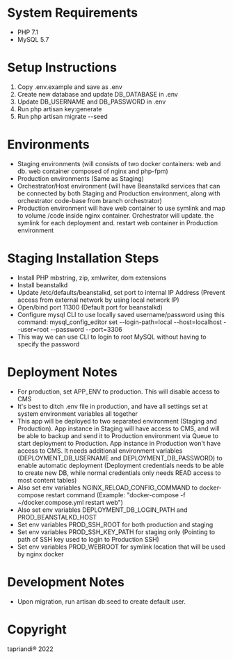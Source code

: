 # System Requirements
- PHP 7.1
- MySQL 5.7

# Setup Instructions
1. Copy .env.example and save as .env
2. Create new database and update DB_DATABASE in .env
3. Update DB_USERNAME and DB_PASSWORD in .env
4. Run php artisan key:generate
5. Run php artisan migrate --seed

# Environments
- Staging environments (will consists of two docker containers: web and db. web container composed of nginx and php-fpm)
- Production environments (Same as Staging)
- Orchestrator/Host environment (will have Beanstalkd services that can be connected by both Staging and Production environment, along with orchestrator code-base from branch orchestrator)
- Production environment will have web container to use symlink and map to volume /code inside nginx container. Orchestrator will update. the symlink for each deployment and. restart web container in Production environment

# Staging Installation Steps
- Install PHP mbstring, zip, xmlwriter, dom extensions
- Install beanstalkd
- Update /etc/defaults/beanstalkd, set port to internal IP Address (Prevent access from external network by using local network IP)
- Open/bind port 11300 (Default port for beanstalkd)
- Configure mysql CLI to use locally saved username/password using this command: mysql_config_editor set --login-path=local --host=localhost --user=root --password --port=3306
- This way we can use CLI to login to root MySQL without having to specify the password

# Deployment Notes
- For production, set APP_ENV to production. This will disable access to CMS
- It's best to ditch .env file in production, and have all settings set at system environment variables all together
- This app will be deployed to two separated environment (Staging and Production). App instance in Staging will have access to CMS, and will be able to backup and send it to Production environment via Queue to start deployment to Production. App instance in Production won't have access to CMS. It needs additional environment variables (DEPLOYMENT_DB_USERNAME and DEPLOYMENT_DB_PASSWORD) to enable automatic deployment (Deployment credentials needs to be able to create new DB, while normal credentials only needs READ access to most content tables)
- Also set env variables NGINX_RELOAD_CONFIG_COMMAND to docker-compose restart command (Example: "docker-compose -f ~/docker.compose.yml restart web")
- Also set env variables DEPLOYMENT_DB_LOGIN_PATH and PROD_BEANSTALKD_HOST
- Set env variables PROD_SSH_ROOT for both  production and staging
- Set env variables PROD_SSH_KEY_PATH for staging only (Pointing to path of SSH key used to login to Production SSH)
- Set env variables PROD_WEBROOT for symlink location that will be used by nginx docker

# Development Notes
- Upon migration, run artisan db:seed to create default user. 

# Copyright
tapriandi&reg; 2022
